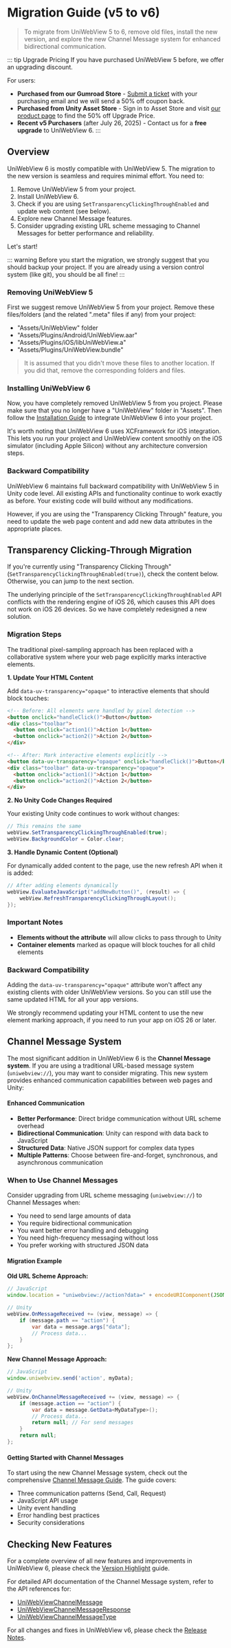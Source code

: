 # Migration Guide (v5 to v6)

> To migrate from UniWebView 5 to 6, remove old files, install the new version, and explore the new Channel Message system for enhanced bidirectional communication.

::: tip Upgrade Pricing
If you have purchased UniWebView 5 before, we offer an upgrading discount.

For users:

- **Purchased from our Gumroad Store** - [Submit a ticket](https://onevcat.atlassian.net/servicedesk/customer/portal/2/group/2/create/10011) with your purchasing email and we will send a 50% off coupon back.
- **Purchased from Unity Asset Store** - Sign in to Asset Store and visit [our product page](https://assetstore.unity.com/packages/slug/229334) to find the 50% off Upgrade Price.
- **Recent v5 Purchasers** (after July 26, 2025) - Contact us for a **free upgrade** to UniWebView 6.
  :::

## Overview

UniWebView 6 is mostly compatible with UniWebView 5. The migration to the new version is seamless and requires minimal effort. You need to:

1. Remove UniWebView 5 from your project.
2. Install UniWebView 6.
3. Check if you are using `SetTransparencyClickingThroughEnabled` and update web content (see below).
4. Explore new Channel Message features.
5. Consider upgrading existing URL scheme messaging to Channel Messages for better performance and reliability.

Let's start!

::: warning
Before you start the migration, we strongly suggest that you should backup your project. If you are already using a
version control system (like git), you should be all fine!
:::

### Removing UniWebView 5

First we suggest remove UniWebView 5 from your project. Remove these files/folders (and the related ".meta" files if
any) from your project:

- "Assets/UniWebView" folder
- "Assets/Plugins/Android/UniWebView.aar"
- "Assets/Plugins/iOS/libUniWebView.a"
- "Assets/Plugins/UniWebView.bundle"

> It is assumed that you didn't move these files to another location. If you did that, remove the corresponding folders
> and files.

### Installing UniWebView 6

Now, you have completely removed UniWebView 5 from you project. Please make sure that you no longer have a "UniWebView"
folder in "Assets". Then follow the [Installation Guide](./installation.md) to integrate UniWebView 6 into your project.

It's worth noting that UniWebView 6 uses XCFramework for iOS integration. This lets you run your project and UniWebView content smoothly on the iOS simulator (including Apple Silicon) without any architecture conversion steps.

### Backward Compatibility

UniWebView 6 maintains full backward compatibility with UniWebView 5 in Unity code level. All existing APIs and functionality continue to work exactly as before. Your existing code will build without any modifications.

However, if you are using the "Transparency Clicking Through" feature, you need to update the web page content and add new data attributes in the appropriate places.

## Transparency Clicking-Through Migration

If you're currently using "Transparency Clicking Through" (`SetTransparencyClickingThroughEnabled(true)`), check the content below. Otherwise, you can jump to the next section.

The underlying principle of the `SetTransparencyClickingThroughEnabled` API conflicts with the rendering engine of iOS 26, which causes this API does not work on iOS 26 devices. So we have completely redesigned a new solution.

### Migration Steps

The traditional pixel-sampling approach has been replaced with a collaborative system where your web page explicitly marks interactive elements.

**1. Update Your HTML Content**

Add `data-uv-transparency="opaque"` to interactive elements that should block touches:

```html
<!-- Before: All elements were handled by pixel detection -->
<button onclick="handleClick()">Button</button>
<div class="toolbar">
  <button onclick="action1()">Action 1</button>
  <button onclick="action2()">Action 2</button>
</div>

<!-- After: Mark interactive elements explicitly -->
<button data-uv-transparency="opaque" onclick="handleClick()">Button</button>
<div class="toolbar" data-uv-transparency="opaque">
  <button onclick="action1()">Action 1</button>
  <button onclick="action2()">Action 2</button>
</div>
```

**2. No Unity Code Changes Required**

Your existing Unity code continues to work without changes:

```csharp
// This remains the same
webView.SetTransparencyClickingThroughEnabled(true);
webView.BackgroundColor = Color.clear;
```

**3. Handle Dynamic Content (Optional)**

For dynamically added content to the page, use the new refresh API when it is added:

```csharp
// After adding elements dynamically
webView.EvaluateJavaScript("addNewButton()", (result) => {
    webView.RefreshTransparencyClickingThroughLayout();
});
```

### Important Notes

- **Elements without the attribute** will allow clicks to pass through to Unity
- **Container elements** marked as opaque will block touches for all child elements

### Backward Compatibility

Adding the `data-uv-transparency="opaque"` attribute won't affect any existing clients with older UniWebView versions. So you can still use the same updated HTML for all your app versions.

We strongly recommend updating your HTML content to use the new element marking approach, if you need to run your app on iOS 26 or later.

## Channel Message System

The most significant addition in UniWebView 6 is the **Channel Message system**. If you are using a traditional URL-based message system (`uniwebview://`), you may want to consider migrating. This new system provides enhanced communication capabilities between web pages and Unity:

#### Enhanced Communication
- **Better Performance**: Direct bridge communication without URL scheme overhead
- **Bidirectional Communication**: Unity can respond with data back to JavaScript
- **Structured Data**: Native JSON support for complex data types
- **Multiple Patterns**: Choose between fire-and-forget, synchronous, and asynchronous communication

### When to Use Channel Messages

Consider upgrading from URL scheme messaging (`uniwebview://`) to Channel Messages when:

- You need to send large amounts of data
- You require bidirectional communication
- You want better error handling and debugging
- You need high-frequency messaging without loss
- You prefer working with structured JSON data

#### Migration Example

**Old URL Scheme Approach:**
```javascript
// JavaScript
window.location = "uniwebview://action?data=" + encodeURIComponent(JSON.stringify(myData));
```

```csharp
// Unity
webView.OnMessageReceived += (view, message) => {
    if (message.path == "action") {
        var data = message.args["data"];
        // Process data...
    }
};
```

**New Channel Message Approach:**
```javascript
// JavaScript
window.uniwebview.send('action', myData);
```

```csharp
// Unity
webView.OnChannelMessageReceived += (view, message) => {
    if (message.action == "action") {
        var data = message.GetData<MyDataType>();
        // Process data...
        return null; // For send messages
    }
    return null;
};
```

#### Getting Started with Channel Messages

To start using the new Channel Message system, check out the comprehensive [Channel Message Guide](./channel-message.md). The guide covers:

- Three communication patterns (Send, Call, Request)
- JavaScript API usage
- Unity event handling
- Error handling best practices
- Security considerations

## Checking New Features

For a complete overview of all new features and improvements in UniWebView 6, please check the [Version Highlight](./version-highlight.md) guide.

For detailed API documentation of the Channel Message system, refer to the API references for:
- [UniWebViewChannelMessage](../api/UniWebViewChannelMessage.md)
- [UniWebViewChannelMessageResponse](../api/UniWebViewChannelMessageResponse.md)
- [UniWebViewChannelMessageType](../api/UniWebViewChannelMessageType.md)

For all changes and fixes in UniWebView v6, please check the [Release Notes](../release-note/).